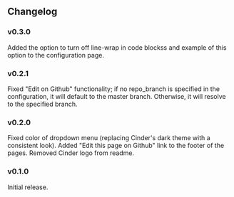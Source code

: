## Changelog

### v0.3.0
Added the option to turn off line-wrap in code blockss and example of this option to the configuration page.

### v0.2.1
Fixed "Edit on Github" functionality; if no repo_branch is specified in the configuration, it will default to the master branch. Otherwise, it will resolve to the specified branch.

### v0.2.0
Fixed color of dropdown menu (replacing Cinder's dark theme with a consistent look).
Added "Edit this page on Github" link to the footer of the pages.
Removed Cinder logo from readme.

### v0.1.0
Initial release.
